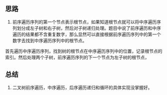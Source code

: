 ## 思路

1) 前序遍历序列的第一个节点表示根节点，如果知道根节点就可以将中序遍历序列划分成左子树和右子树，然后对子树递归处理。题目中说了前序遍历和中序遍历的结果都不含重复数字，那么显然可以直接根据前序遍历序列中的第一个数字去找到中序遍历序列中的根节点。

首先遍历中序遍历序列，找到树的根节点在中序遍历序列中的位置，记录根节点的索引。然后处理两个子树，前序遍历序列的下一个节点为左子树的根节点，

## 总结

1) 二叉树前序遍历，中序遍历，后序遍历递归和循环的具体实现没掌握好。

